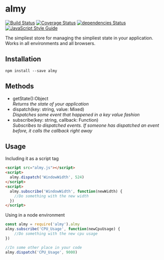 # almy
[![Build Status](https://travis-ci.org/tomas2387/almy.svg?branch=master)](https://travis-ci.org/tomas2387/almy) 
[![Coverage Status](https://coveralls.io/repos/github/tomas2387/almy/badge.svg?branch=master)](https://coveralls.io/github/tomas2387/almy?branch=master)
[![dependencies Status](https://david-dm.org/tomas2387/almy/status.svg)](https://david-dm.org/tomas2387/almy)
[![JavaScript Style Guide](https://img.shields.io/badge/code_style-standard-brightgreen.svg)](https://standardjs.com)    

The simpliest store for managing the simpliest state in your application.    
Works in all environments and all browsers.

## Installation
```
npm install --save almy
```


## Methods
- getState():Object    
_Returns the state of your application_
- dispatch(key: string, value: Mixed)    
_Dispatches some event that happened in a key value fashion_
- subscribe(key: string, callback: Function)   
_Subscribes to dispatched events. If someone has dispatched an event before, it calls the callback right away_

## Usage

Including it as a script tag    
```html
<script src="almy.js"></script>
<script>
  almy.dispatch('WindowWidth', 524)
</script>
<script>
  almy.subscribe('WindowWidth', function(newWidth) {
    //Do something with the new width
  })
</script>
```

Using in a node environment
```javascript
const almy = require('almy').almy
almy.subscribe('CPU_Usage', function(newCpuUsage) {
    //Do something with the new cpu usage
})

//In some other place in your code
almy.dispatch('CPU_Usage', 9000)
```




